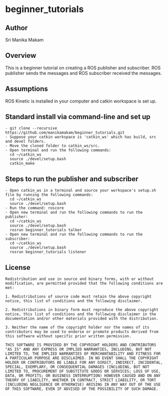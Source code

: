 # beginner_tutorials

## Author

Sri Manika Makam

## Overview

This is a beginner tutorial on creating a ROS publisher and subscriber. ROS publisher sends the messages and ROS subscriber received the messages. 

## Assumptions

ROS Kinetic is installed in your computer and catkin workspace is set up.

## Standard install via command-line and set up
```
- git clone --recursive https://github.com/manikamakam/beginner_tutorials.git
- Suppose your catkin workspace is 'catkin_ws' which has build, src and devel folders.
- Move the cloned folder to catkin_ws/src.
- Open terminal and run the following commands:
  cd ~/catkin_ws
  source ./devel/setup.bash
  catkin_make

```
## Steps to run the publisher and subscriber
```
- Open catkin_ws in a terminal and source your workspace's setup.sh file by running the following commands:
  cd ~/catkin_ws
  source ./devel/setup.bash
- Run the command: roscore
- Open new terminal and run the following commands to run the publisher:
  cd ~/catkin_ws
  source ./devel/setup.bash
  rosrun beginner_tutorials talker
- Open new terminal and run the following commands to run the subscriber:
  cd ~/catkin_ws
  source ./devel/setup.bash
  rosrun beginner_tutorials listener

```
## License
```
Redistribution and use in source and binary forms, with or without modification, are permitted provided that the following conditions are met:

1. Redistributions of source code must retain the above copyright notice, this list of conditions and the following disclaimer.

2. Redistributions in binary form must reproduce the above copyright notice, this list of conditions and the following disclaimer in the documentation and/or other materials provided with the distribution.

3. Neither the name of the copyright holder nor the names of its contributors may be used to endorse or promote products derived from this software without specific prior written permission.

THIS SOFTWARE IS PROVIDED BY THE COPYRIGHT HOLDERS AND CONTRIBUTORS "AS IS" AND ANY EXPRESS OR IMPLIED WARRANTIES, INCLUDING, BUT NOT LIMITED TO, THE IMPLIED WARRANTIES OF MERCHANTABILITY AND FITNESS FOR A PARTICULAR PURPOSE ARE DISCLAIMED. IN NO EVENT SHALL THE COPYRIGHT HOLDER OR CONTRIBUTORS BE LIABLE FOR ANY DIRECT, INDIRECT, INCIDENTAL, SPECIAL, EXEMPLARY, OR CONSEQUENTIAL DAMAGES (INCLUDING, BUT NOT LIMITED TO, PROCUREMENT OF SUBSTITUTE GOODS OR SERVICES; LOSS OF USE, DATA, OR PROFITS; OR BUSINESS INTERRUPTION) HOWEVER CAUSED AND ON ANY THEORY OF LIABILITY, WHETHER IN CONTRACT, STRICT LIABILITY, OR TORT (INCLUDING NEGLIGENCE OR OTHERWISE) ARISING IN ANY WAY OUT OF THE USE OF THIS SOFTWARE, EVEN IF ADVISED OF THE POSSIBILITY OF SUCH DAMAGE.
